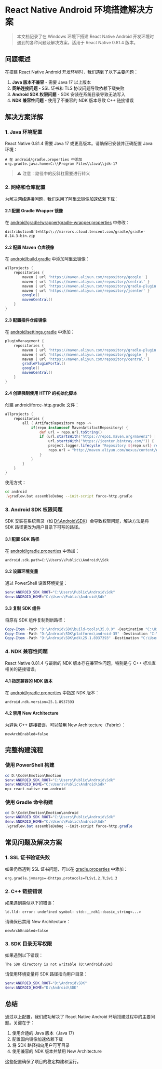 # React Native Android 环境搭建解决方案

> 本文档记录了在 Windows 环境下搭建 React Native Android 开发环境时遇到的各种问题及解决方案，适用于 React Native 0.81.4 版本。

## 问题概述

在搭建 React Native Android 开发环境时，我们遇到了以下主要问题：

1. **Java 版本不兼容** - 需要 Java 17 以上版本
2. **网络连接问题** - SSL 证书和 TLS 协议问题导致依赖下载失败
3. **Android SDK 权限问题** - SDK 安装在系统目录导致无法写入
4. **NDK 兼容性问题** - 使用了不兼容的 NDK 版本导致 C++ 链接错误

## 解决方案详解

### 1. Java 环境配置

React Native 0.81.4 需要 Java 17 或更高版本。请确保已安装并正确配置 Java 环境：

```properties
# 在 android/gradle.properties 中添加
org.gradle.java.home=C:\\Program Files\\Java\\jdk-17
```

> ⚠️ 注意：路径中的反斜杠需要进行转义

### 2. 网络和仓库配置

为解决网络连接问题，我们采用了阿里云镜像加速依赖下载：

#### 2.1 配置 Gradle Wrapper 镜像

在 [android/gradle/wrapper/gradle-wrapper.properties](file:///d:/Code/Emotion/Emotion/android/gradle/wrapper/gradle-wrapper.properties) 中修改：

```properties
distributionUrl=https\://mirrors.cloud.tencent.com/gradle/gradle-8.14.3-bin.zip
```

#### 2.2 配置 Maven 仓库镜像

在 [android/build.gradle](file:///d:/Code/Emotion/Emotion/android/build.gradle) 中添加阿里云镜像：

```gradle
allprojects {
    repositories {
        maven { url 'https://maven.aliyun.com/repository/google' }
        maven { url 'https://maven.aliyun.com/repository/central' }
        maven { url 'https://maven.aliyun.com/repository/gradle-plugin' }
        maven { url 'https://maven.aliyun.com/repository/jcenter' }
        google()
        mavenCentral()
    }
}
```

#### 2.3 配置插件仓库镜像

在 [android/settings.gradle](file:///d:/Code/Emotion/Emotion/android/settings.gradle) 中添加：

```gradle
pluginManagement {
    repositories {
        maven { url 'https://maven.aliyun.com/repository/gradle-plugin' }
        maven { url 'https://maven.aliyun.com/repository/google' }
        maven { url 'https://maven.aliyun.com/repository/central' }
        gradlePluginPortal()
        google()
        mavenCentral()
    }
}
```

#### 2.4 创建强制使用 HTTP 的初始化脚本

创建 [android/force-http.gradle](file:///d:/Code/Emotion/Emotion/android/force-http.gradle) 文件：

```gradle
allprojects {
    repositories {
        all { ArtifactRepository repo ->
            if(repo instanceof MavenArtifactRepository) {
                def url = repo.url.toString()
                if (url.startsWith("https://repo1.maven.org/maven2") || 
                    url.startsWith("https://jcenter.bintray.com/")) {
                    project.logger.lifecycle "Repository ${repo.url} replaced by http://maven.aliyun.com/nexus/content/groups/public/"
                    repo.url = "http://maven.aliyun.com/nexus/content/groups/public/"
                }
            }
        }
    }
}
```

使用方式：
```bash
cd android
.\gradlew.bat assembleDebug --init-script force-http.gradle
```

### 3. Android SDK 权限问题

SDK 安装在系统目录（如 [D:\Android\SDK](file:///D:/Program%20Files/Android/SDK)）会导致权限问题，解决方法是将 SDK 路径更改为用户目录下可写的路径。

#### 3.1 配置 SDK 路径

在 [android/gradle.properties](file:///d:/Code/Emotion/Emotion/android/gradle.properties) 中添加：

```properties
android.sdk.path=C:\\Users\\Public\\Android\\Sdk
```

#### 3.2 设置环境变量

通过 PowerShell 设置环境变量：

```powershell
$env:ANDROID_SDK_ROOT="C:\Users\Public\Android\Sdk"
$env:ANDROID_HOME="C:\Users\Public\Android\Sdk"
```

#### 3.3 复制 SDK 组件

将原有 SDK 组件复制到新路径：

```powershell
Copy-Item -Path "D:\Android\SDK\build-tools\35.0.0" -Destination "C:\Users\Public\Android\Sdk\build-tools\35.0.0" -Recurse
Copy-Item -Path "D:\Android\SDK\platforms\android-35" -Destination "C:\Users\Public\Android\Sdk\platforms\android-35" -Recurse
Copy-Item -Path "D:\Android\SDK\ndk\25.1.8937393" -Destination "C:\Users\Public\Android\Sdk\ndk\25.1.8937393" -Recurse
```

### 4. NDK 兼容性问题

React Native 0.81.4 与最新的 NDK 版本存在兼容性问题，特别是与 C++ 标准库相关的链接错误。

#### 4.1 指定兼容的 NDK 版本

在 [android/gradle.properties](file:///d:/Code/Emotion/Emotion/android/gradle.properties) 中指定 NDK 版本：

```properties
android.ndk.version=25.1.8937393
```

#### 4.2 禁用 New Architecture

为避免 C++ 链接错误，可以禁用 New Architecture（Fabric）：

```properties
newArchEnabled=false
```

## 完整构建流程

### 使用 PowerShell 构建

```powershell
cd D:\Code\Emotion\Emotion
$env:ANDROID_SDK_ROOT="C:\Users\Public\Android\Sdk"
$env:ANDROID_HOME="C:\Users\Public\Android\Sdk"
npx react-native run-android
```

### 使用 Gradle 命令构建

```powershell
cd D:\Code\Emotion\Emotion\android
$env:ANDROID_SDK_ROOT="C:\Users\Public\Android\Sdk"
$env:ANDROID_HOME="C:\Users\Public\Android\Sdk"
.\gradlew.bat assembleDebug --init-script force-http.gradle
```

## 常见问题及解决方案

### 1. SSL 证书验证失败

如果仍然遇到 SSL 证书问题，可以在 [gradle.properties](file:///d:/Code/Emotion/Emotion/android/gradle.properties) 中添加：

```properties
org.gradle.jvmargs=-Dhttps.protocols=TLSv1.2,TLSv1.3
```

### 2. C++ 链接错误

如果遇到类似以下的错误：

```
ld.lld: error: undefined symbol: std::__ndk1::basic_string<...>
```

请确保已禁用 New Architecture：

```properties
newArchEnabled=false
```

### 3. SDK 目录无写权限

如果遇到以下错误：

```
The SDK directory is not writable (D:\Android\SDK)
```

请使用环境变量将 SDK 路径指向用户目录：

```powershell
$env:ANDROID_SDK_ROOT="D:\Android\SDK"
$env:ANDROID_HOME="D:\Android\SDK"
```

## 总结

通过以上配置，我们成功解决了 React Native Android 环境搭建过程中的主要问题。关键在于：

1. 使用合适的 Java 版本（Java 17）
2. 配置国内镜像加速依赖下载
3. 将 SDK 路径指向用户可写目录
4. 使用兼容的 NDK 版本并禁用 New Architecture

这些配置确保了项目的稳定构建和运行。